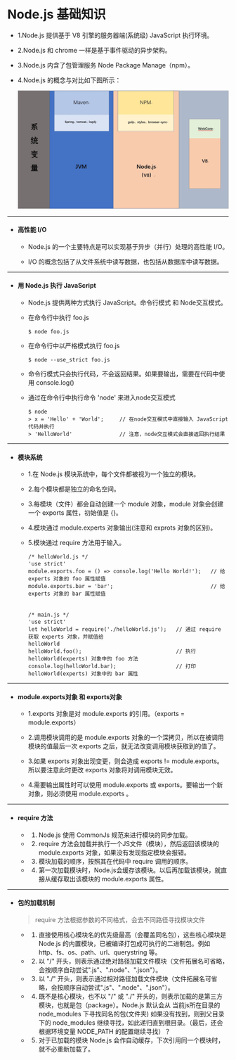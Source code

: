 # Node.js 基础知识

  - 1.Node.js 提供基于 V8 引擎的服务器端(系统级) JavaScript 执行环境。
  - 2.Node.js 和 chrome 一样是基于事件驱动的异步架构。
  - 3.Node.js 内含了包管理服务 Node Package Manage（npm）。
  - 4.Node.js 的概念与对比如下图所示：

    ![Node.js概念图](https://github.com/StRothschild/Front-End/blob/master/Node.js/resouces/Node.js%20%E2%80%94%20%E6%A6%82%E5%BF%B5.jpg?raw=true)






---
- #### 高性能 I/O

  - Node.js 的一个主要特点是可以实现基于异步（并行）处理的高性能 I/O。

  - I/O 的概念包括了从文件系统中读写数据，也包括从数据库中读写数据。







---
- #### 用 Node.js 执行 JavaScript

  - Node.js 提供两种方式执行 JavaScript。命令行模式 和 Node交互模式。

  - 在命令行中执行 foo.js
    ```
    $ node foo.js                   
    ```

  - 在命令行中以严格模式执行 foo.js
    ```
    $ node --use_strict foo.js  
    ```

  - 命令行模式只会执行代码，不会返回结果。如果要输出，需要在代码中使用 console.log()

  - 通过在命令行中执行命令 'node' 来进入node交互模式
    ```
    $ node     
    > x = 'Hello' + 'World';     // 在node交互模式中直接输入 JavaScript 代码并执行
    > 'HelloWorld'               // 注意，node交互模式会直接返回执行结果
    ```







---
- #### 模块系统
  - 1.在 Node.js 模块系统中，每个文件都被视为一个独立的模块。

  - 2.每个模块都是独立的命名空间。

  - 3.每模块（文件）都会自动创建一个 module 对象，module 对象会创建一个 exports 属性，初始值是 {}。

  - 4.模块通过 module.experts 对象输出(注意和 exprots 对象的区别)。

  - 5.模块通过 require 方法用于输入。

    ```
    /* helloWorld.js */
    'use strict'
    module.exports.foo = () => console.log('Hello World!');   // 给 experts 对象的 foo 属性赋值
    module.exports.bar = 'bar';                               // 给 experts 对象的 bar 属性赋值


    /* main.js */
    'use strict'
    let helloWorld = require('./helloWorld.js');   // 通过 require 获取 experts 对象，并赋值给
    helloWorld
    helloWorld.foo();                              // 执行 helloWorld(experts) 对象中的 foo 方法
    console.log(helloWorld.bar);                   // 打印 helloWorld(experts) 对象中的 bar 属性
    ```






---
- #### module.exports对象 和 exports对象

  - 1.exports 对象是对 module.exports 的引用。（exports = module.exports）

  - 2.调用模块调用的是 module.exports 对象的一个深拷贝，所以在被调用模块的值最后一次 exports 之后，就无法改变调用模块获取到的值了。

  - 3.如果 exports 对象出现变更，则会造成 exports != module.exports。所以要注意此时更改 exports 对象将对调用模块无效。

  - 4.需要输出属性时可以使用 module.exports 或 exports。要输出一个新对象，则必须使用 module.exports 。







---
- #### require 方法

  - 1. Node.js 使用 CommonJs 规范来进行模块的同步加载。

  - 2. require 方法会加载并执行一个JS文件（模块），然后返回该模块的 module.exports 对象，如果没有发现指定模块会报错。

  - 3. 模块加载的顺序，按照其在代码中 require 调用的顺序。

  - 4. 第一次加载模块时，Node.js会缓存该模块。以后再加载该模块，就直接从缓存取出该模块的 module.exports 属性。







---
- #### 包的加载机制
  > require 方法根据参数的不同格式，会去不同路径寻找模块文件

  - 1. 直接使用核心模块名的优先级最高（会覆盖同名包），这些核心模块是 Node.js 的内置模块，已被编译打包成可执行的二进制包。例如 http、fs、os、path、url、querystring 等。

  - 2. 以 "/" 开头，则表示通过绝对路径加载文件模块（文件拓展名可省略，会按顺序自动尝试".js"、".node"、".json"）。

  - 3. 以 "./" 开头，则表示通过相对路径加载文件模块（文件拓展名可省略，会按顺序自动尝试".js"、".node"、".json"）。

  - 4. 既不是核心模块，也不以 "/" 或 "./" 开头的，则表示加载的是第三方模块，也就是包（package）。Node.js 默认会从 当前js所在目录的 node_modules 下寻找同名的包(文件夹) 如果没有找到，则到父目录下的 node_modules 继续寻找，如此递归直到根目录。（最后，还会根据环境变量 NODE_PATH 的配置继续寻找）？

  - 5. 对于已加载的模块 Node.js 会作自动缓存，下次引用同一个模块时，就不必重新加载了。
